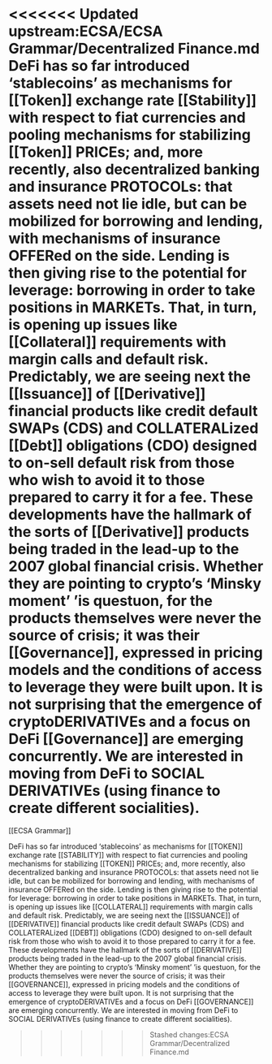 <<<<<<< Updated upstream:ECSA/ECSA Grammar/Decentralized Finance.md
DeFi has so far introduced ‘stablecoins’ as mechanisms for [[Token]] exchange rate [[Stability]] with respect to fiat currencies and pooling mechanisms for stabilizing [[Token]] PRICEs; and, more recently, also decentralized banking and insurance PROTOCOLs: that assets need not lie idle, but can be mobilized for borrowing and lending, with mechanisms of insurance OFFERed on the side. Lending is then giving rise to the potential for leverage: borrowing in order to take positions in MARKETs. That, in turn, is opening up issues like [[Collateral]] requirements with margin calls and default risk. Predictably, we are seeing next the [[Issuance]] of [[Derivative]] financial products like credit default SWAPs (CDS) and COLLATERALized [[Debt]] obligations (CDO) designed to on-sell default risk from those who wish to avoid it to those prepared to carry it for a fee. These developments have the hallmark of the sorts of [[Derivative]] products being traded in the lead-up to the 2007 global financial crisis. Whether they are pointing to crypto’s ‘Minsky moment’ ’is questuon, for the products themselves were never the source of crisis; it was their [[Governance]], expressed in pricing models and the conditions of access to leverage they were built upon. It is not surprising that the emergence of cryptoDERIVATIVEs and a focus on DeFi [[Governance]] are emerging concurrently. We are interested in moving from DeFi to SOCIAL DERIVATIVEs (using finance to create different socialities).
=======
[[ECSA Grammar]]

DeFi has so far introduced ‘stablecoins’ as mechanisms for [[TOKEN]] exchange rate [[STABILITY]] with respect to fiat currencies and pooling mechanisms for stabilizing [[TOKEN]] PRICEs; and, more recently, also decentralized banking and insurance PROTOCOLs: that assets need not lie idle, but can be mobilized for borrowing and lending, with mechanisms of insurance OFFERed on the side. Lending is then giving rise to the potential for leverage: borrowing in order to take positions in MARKETs. That, in turn, is opening up issues like [[COLLATERAL]] requirements with margin calls and default risk. Predictably, we are seeing next the [[ISSUANCE]] of [[DERIVATIVE]] financial products like credit default SWAPs (CDS) and COLLATERALized [[DEBT]] obligations (CDO) designed to on-sell default risk from those who wish to avoid it to those prepared to carry it for a fee. These developments have the hallmark of the sorts of [[DERIVATIVE]] products being traded in the lead-up to the 2007 global financial crisis. Whether they are pointing to crypto’s ‘Minsky moment’ ’is questuon, for the products themselves were never the source of crisis; it was their [[GOVERNANCE]], expressed in pricing models and the conditions of access to leverage they were built upon. It is not surprising that the emergence of cryptoDERIVATIVEs and a focus on DeFi [[GOVERNANCE]] are emerging concurrently. We are interested in moving from DeFi to SOCIAL DERIVATIVEs (using finance to create different socialities).
>>>>>>> Stashed changes:ECSA Grammar/Decentralized Finance.md
